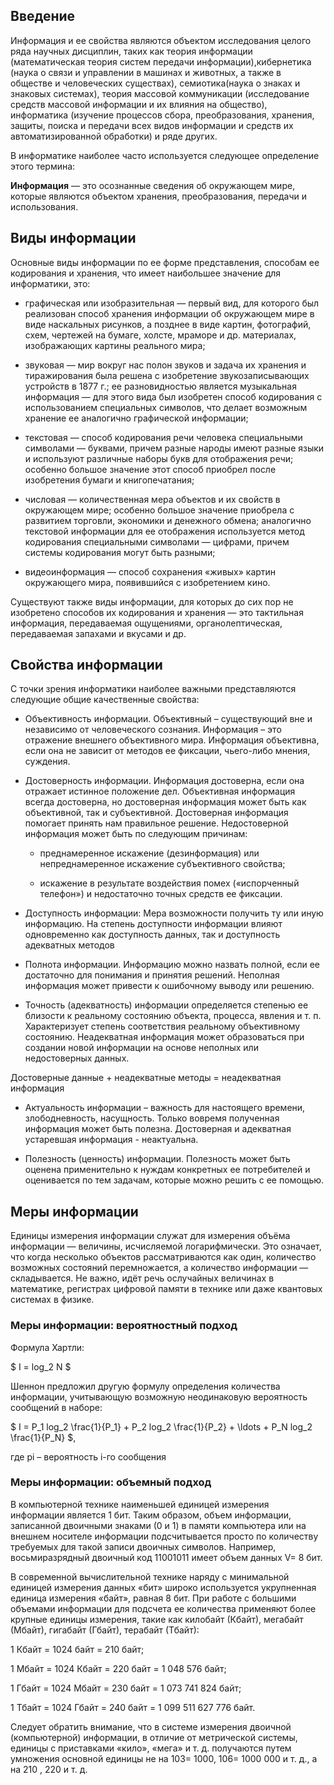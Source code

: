 ## Введение

Информация и ее свойства являются объектом исследования целого ряда научных дисциплин, таких как теория информации (математическая теория систем передачи информации),кибернетика (наука о связи и управлении в машинах и животных, а также в обществе и человеческих существах), семиотика(наука о знаках и знаковых системах), теория массовой коммуникации (исследование средств массовой информации и их влияния на общество), информатика (изучение процессов сбора, преобразования, хранения, защиты, поиска и передачи всех видов информации и средств их автоматизированной обработки) и ряде других.

В информатике наиболее часто используется следующее определение этого термина:

__Информация__ — это осознанные сведения об окружающем мире, которые являются объектом хранения, преобразования, передачи и использования.


## Виды информации

Основные виды информации по ее форме представления, способам ее кодирования и хранения, что имеет наибольшее значение для информатики, это:

* графическая или изобразительная — первый вид, для которого был реализован способ хранения информации об окружающем мире в виде наскальных рисунков, а позднее в виде картин, фотографий, схем, чертежей на бумаге, холсте, мраморе и др. материалах, изображающих картины реального мира;

* звуковая — мир вокруг нас полон звуков и задача их хранения и тиражирования была решена с изобретение звукозаписывающих устройств в 1877 г.; ее разновидностью является музыкальная информация — для этого вида был изобретен способ кодирования с использованием специальных символов, что делает возможным хранение ее аналогично графической информации;

* текстовая — способ кодирования речи человека специальными символами — буквами, причем разные народы имеют разные языки и используют различные наборы букв для отображения речи; особенно большое значение этот способ приобрел после изобретения бумаги и книгопечатания;

* числовая — количественная мера объектов и их свойств в окружающем мире; особенно большое значение приобрела с развитием торговли, экономики и денежного обмена; аналогично текстовой информации для ее отображения используется метод кодирования специальными символами — цифрами, причем системы кодирования могут быть разными;

* видеоинформация — способ сохранения «живых» картин окружающего мира, появившийся с изобретением кино.

Существуют также виды информации, для которых до сих пор не изобретено способов их кодирования и хранения — это тактильная информация, передаваемая ощущениями, органолептическая, передаваемая запахами и вкусами и др.


## Свойства информации

С точки зрения информатики наиболее важными представляются следующие общие качественные свойства: 

* Объективность информации. Объективный – существующий вне и независимо от человеческого сознания. Информация – это отражение внешнего объективного мира. Информация объективна, если она не зависит от методов ее фиксации, чьего-либо мнения, суждения.

* Достоверность информации. Информация достоверна, если она отражает истинное положение дел. Объективная информация всегда достоверна, но достоверная информация может быть как объективной, так и субъективной. Достоверная информация помогает принять нам правильное решение. Недостоверной информация может быть по следующим причинам:

  * преднамеренное искажение (дезинформация) или непреднамеренное искажение субъективного свойства;

  * искажение в результате воздействия помех («испорченный телефон») и недостаточно точных средств ее фиксации.

* Доступность информации: Мера возможности получить ту или иную информацию. На степень доступности информации влияют одновременно как доступность данных, так и доступность адекватных методов

* Полнота информации. Информацию можно назвать полной, если ее достаточно для понимания и принятия решений. Неполная информация может привести к ошибочному выводу или решению.

* Точность (адекватность) информации определяется степенью ее близости к реальному состоянию объекта, процесса, явления и т. п. Характеризует степень соответствия реальному объективному состоянию. Неадекватная информация может образоваться при создании новой информации на основе неполных или недостоверных данных.

Достоверные данные + неадекватные методы = неадекватная информация

* Актуальность информации – важность для настоящего времени, злободневность, насущность. Только вовремя полученная информация может быть полезна. Достоверная и адекватная устаревшая информация - неактуальна.

* Полезность (ценность) информации. Полезность может быть оценена применительно к нуждам конкретных ее потребителей и оценивается по тем задачам, которые можно решить с ее помощью.


## Меры информации

Единицы измерения информации служат для измерения объёма информации — величины, исчисляемой логарифмически. Это означает, что когда несколько объектов рассматриваются как один, количество возможных состояний перемножается, а количество информации —складывается. Не важно, идёт речь ослучайных величинах в математике, регистрах цифровой памяти в технике или даже квантовых системах в физике.

### Меры информации: вероятностный подход

Формула Хартли:

$ I = log_2 N $

Шеннон предложил другую формулу определения количества информации, учитывающую возможную неодинаковую вероятность сообщений в наборе:

$ I = P_1 log_2 \frac{1}{P_1} + P_2 log_2 \frac{1}{P_2} + \ldots + P_N log_2 \frac{1}{P_N} $,

где pi – вероятность i-го сообщения

### Меры информации: объемный подход

В компьютерной технике наименьшей единицей измерения информации является 1 бит. Таким образом, объем информации, записанной двоичными знаками (0 и 1) в памяти компьютера или на внешнем носителе информации подсчитывается просто по количеству требуемых для такой записи двоичных символов. Например, восьмиразрядный двоичный код 11001011 имеет объем данных V= 8 бит.

В современной вычислительной технике наряду с минимальной единицей измерения данных «бит» широко используется укрупненная единица измерения «байт», равная 8 бит. При работе с большими объемами информации для подсчета ее количества применяют более крупные единицы измерения, такие как килобайт (Кбайт), мегабайт (Мбайт), гигабайт (Гбайт), терабайт (Тбайт):

1 Кбайт = 1024 байт = 210 байт;

1 Мбайт = 1024 Кбайт = 220 байт = 1 048 576 байт;

1 Гбайт = 1024 Мбайт = 230 байт = 1 073 741 824 байт;

1 Тбайт = 1024 Гбайт = 240 байт = 1 099 511 627 776 байт.

Следует обратить внимание, что в системе измерения двоичной (компьютерной) информации, в отличие от метрической системы, единицы с приставками «кило», «мега» и т. д. получаются путем умножения основной единицы не на 103= 1000, 106= 1000 000 и т. д., а на 210 , 220 и т. д.
